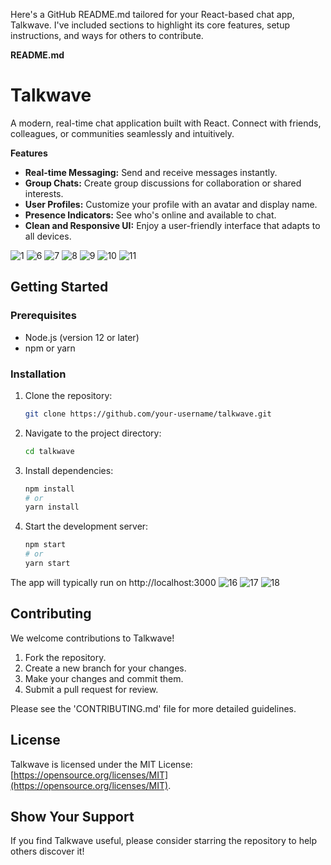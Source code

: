 Here's a GitHub README.md tailored for your React-based chat app, Talkwave. I've included sections to highlight its core features, setup instructions, and ways for others to contribute.

**README.md**

# Talkwave

A modern, real-time chat application built with React. Connect with friends, colleagues, or communities seamlessly and intuitively.

**Features**

* **Real-time Messaging:** Send and receive messages instantly.
* **Group Chats:** Create group discussions for collaboration or shared interests.
* **User Profiles:** Customize your profile with an avatar and display name.
* **Presence Indicators:** See who's online and available to chat.
* **Clean and Responsive UI:** Enjoy a user-friendly interface that adapts to all devices.

![1](https://github.com/DeegayuA/TalkWave/assets/63475473/ec0a68db-99ca-4f46-adf3-5873456a3255)
![6](https://github.com/DeegayuA/TalkWave/assets/63475473/f293e6e9-98a7-4dd6-8296-9a58405fa13c)
![7](https://github.com/DeegayuA/TalkWave/assets/63475473/38a4f033-def6-410e-b133-9101dab67d84)
![8](https://github.com/DeegayuA/TalkWave/assets/63475473/96d1ac19-1032-4f12-888c-079fde91cc91)
![9](https://github.com/DeegayuA/TalkWave/assets/63475473/cf181610-32ea-4bfe-a0bd-b848b9bc848f)
![10](https://github.com/DeegayuA/TalkWave/assets/63475473/5a0f46d2-0f2e-4cb1-b3e7-1bfc9f23c51f)
![11](https://github.com/DeegayuA/TalkWave/assets/63475473/9e2be57a-57e5-4d9b-abc5-13df2ac1b6ad)

## Getting Started

### Prerequisites

* Node.js (version 12 or later)
* npm or yarn

### Installation

1. Clone the repository:
   ```bash
   git clone https://github.com/your-username/talkwave.git
   ```

2. Navigate to the project directory:
   ```bash
   cd talkwave
   ```

3. Install dependencies:
   ```bash
   npm install 
   # or
   yarn install 
   ```

4. Start the development server:
   ```bash
   npm start
   # or
   yarn start
   ```

The app will typically run on http://localhost:3000 
![16](https://github.com/DeegayuA/TalkWave/assets/63475473/a1828e99-7b3c-40ad-b0ba-7100aba6726f)
![17](https://github.com/DeegayuA/TalkWave/assets/63475473/77e9ef16-1dfb-402b-8206-cd6efbf469e6)
![18](https://github.com/DeegayuA/TalkWave/assets/63475473/5d56f4e7-884b-49bf-9435-4da13448528b)


##  Contributing

We welcome contributions to Talkwave! 

1.  Fork the repository.
2.  Create a new branch for your changes.
3.  Make your changes and commit them.
4.  Submit a pull request for review.

Please see the 'CONTRIBUTING.md' file for more detailed guidelines.

## License

Talkwave is licensed under the MIT License: [https://opensource.org/licenses/MIT](https://opensource.org/licenses/MIT).

## Show Your Support

If you find Talkwave useful, please consider starring the repository to help others discover it!
